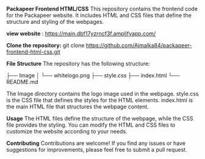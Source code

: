 **Packapeer Frontend HTML/CSS**
This repository contains the frontend code for the Packapeer website. It includes HTML and CSS files that define the structure and styling of the webpages.

**view website** : https://main.dbf17yzrncf3f.amplifyapp.com/

**Clone the repository:**
git clone https://github.com/Ajmalka84/packapeer-frontend-html-css.git

**File Structure**
The repository has the following structure:

├── Image
│   └── whitelogo.png
├── style.css
├── index.html
└── README.md

The Image directory contains the logo image used in the webpage.
style.css is the CSS file that defines the styles for the HTML elements.
index.html is the main HTML file that structures the webpage content.

**Usage**
The HTML files define the structure of the webpage, while the CSS file provides the styling. You can modify the HTML and CSS files to customize the website according to your needs.

**Contributing**
Contributions are welcome! If you find any issues or have suggestions for improvements, please feel free to submit a pull request.
